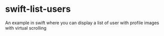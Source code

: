 # swift-list-users
An example in swift where you can display a list of user with profile images with virtual scrolling
